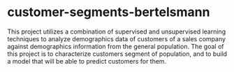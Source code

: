 # customer-segments-bertelsmann
This project utilizes a combination of supervised and unsupervised learning techniques to analyze demographics data of customers of a sales company against demographics information from the general population. The goal of this project is to characterize customers segment of population, and to build a model that will be able to predict customers for them.

